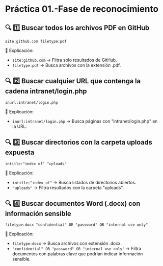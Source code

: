 # Práctica 01.-Fase de reconocimiento
## 🔍 1️⃣ Buscar todos los archivos PDF en GitHub
```plaintext
site:github.com filetype:pdf
```
📌 Explicación:

- `site:github.com` → Filtra solo resultados de GitHub.
- `filetype:pdf` → Busca archivos con la extensión .pdf.
## 🔍 2️⃣ Buscar cualquier URL que contenga la cadena intranet/login.php
```plaintext
inurl:intranet/login.php
```
📌 Explicación:

- `inurl:intranet/login.php` → Busca páginas con "intranet/login.php" en la URL.

## 🔍 3️⃣ Buscar directorios con la carpeta uploads expuesta
```plaintext
intitle:"index of" "uploads"
```
📌 Explicación:

- `intitle:"index of"` → Busca listados de directorios abiertos.
- `"uploads"` → Filtra resultados con la carpeta "uploads".

## 🔍 4️⃣ Buscar documentos Word (.docx) con información sensible
```plaintext
filetype:docx "confidential" OR "password" OR "internal use only"
```
📌 Explicación:

- `filetype:docx` → Busca archivos con extensión .docx.
- `"confidential" OR "password" OR "internal use only"` → Filtra documentos con palabras clave que podrían indicar información sensible.
